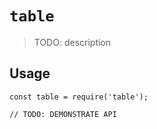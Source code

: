 # `table`

> TODO: description

## Usage

```
const table = require('table');

// TODO: DEMONSTRATE API
```
